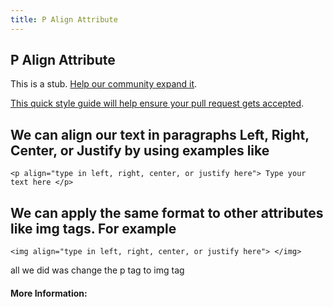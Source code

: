 ```yaml
---
title: P Align Attribute
---
```

## P Align Attribute

This is a stub. <a href='https://github.com/freecodecamp/guides/tree/master/src/pages/html/attributes/p-align-attribute/index.md' target='_blank' rel='nofollow'>Help our community expand it</a>.

<a href='https://github.com/freecodecamp/guides/blob/master/README.md' target='_blank' rel='nofollow'>This quick style guide will help ensure your pull request gets accepted</a>.

<!-- The article goes here, in GitHub-flavored Markdown. Feel free to add YouTube videos, images, and CodePen/JSBin embeds  -->
We can align our text in paragraphs Left, Right, Center, or Justify by using examples like
---
`<p align="type in left, right, center, or justify here"> Type your text here </p>`

We can apply the same format to other attributes like img tags. For example
---
`<img align="type in left, right, center, or justify here"> </img>`

all we did was change the p tag to img tag
#### More Information:
<!-- Please add any articles you think might be helpful to read before writing the article -->


